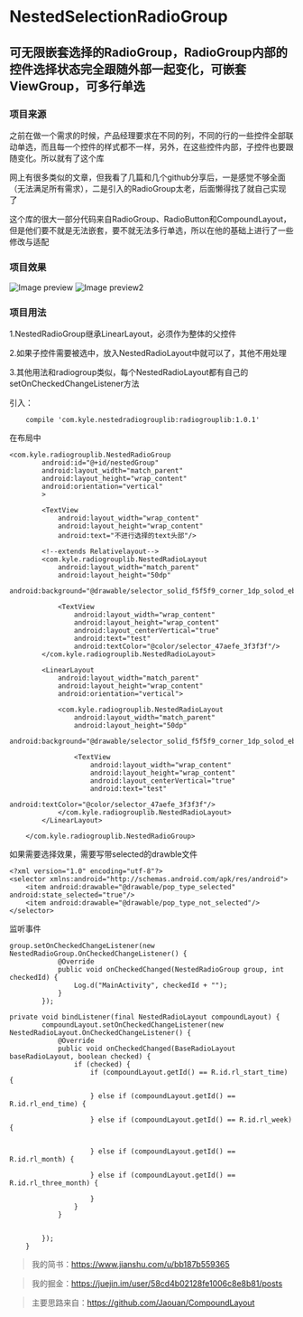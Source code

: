 # NestedSelectionRadioGroup
## 可无限嵌套选择的RadioGroup，RadioGroup内部的控件选择状态完全跟随外部一起变化，可嵌套ViewGroup，可多行单选

### 项目来源
之前在做一个需求的时候，产品经理要求在不同的列，不同的行的一些控件全部联动单选，而且每一个控件的样式都不一样，另外，在这些控件内部，子控件也要跟随变化。所以就有了这个库

网上有很多类似的文章，但我看了几篇和几个github分享后，一是感觉不够全面（无法满足所有需求），二是引入的RadioGroup太老，后面懒得找了就自己实现了

这个库的很大一部分代码来自RadioGroup、RadioButton和CompoundLayout，但是他们要不就是无法嵌套，要不就无法多行单选，所以在他的基础上进行了一些修改与适配

### 项目效果
![Image preview](https://raw.githubusercontent.com/LatoAndroid/NestedSelectionRadioGroup/master/pic/4082d6c1899b08595851e302e565411.png)
![Image preview2](https://raw.githubusercontent.com/LatoAndroid/NestedSelectionRadioGroup/master/pic/2cb77acf3c89dce000c35297b3c391f.png)

### 项目用法
1.NestedRadioGroup继承LinearLayout，必须作为整体的父控件

2.如果子控件需要被选中，放入NestedRadioLayout中就可以了，其他不用处理

3.其他用法和radiogroup类似，每个NestedRadioLayout都有自己的setOnCheckedChangeListener方法


引入：
```
    compile 'com.kyle.nestedradiogrouplib:radiogrouplib:1.0.1'
```

在布局中
```
<com.kyle.radiogrouplib.NestedRadioGroup
        android:id="@+id/nestedGroup"
        android:layout_width="match_parent"
        android:layout_height="wrap_content"
        android:orientation="vertical"
        >

        <TextView
            android:layout_width="wrap_content"
            android:layout_height="wrap_content"
            android:text="不进行选择的text头部"/>

        <!--extends Relativelayout-->
        <com.kyle.radiogrouplib.NestedRadioLayout
            android:layout_width="match_parent"
            android:layout_height="50dp"
            android:background="@drawable/selector_solid_f5f5f9_corner_1dp_solod_ebf1ff_corner_1dp">

            <TextView
                android:layout_width="wrap_content"
                android:layout_height="wrap_content"
                android:layout_centerVertical="true"
                android:text="test"
                android:textColor="@color/selector_47aefe_3f3f3f"/>
        </com.kyle.radiogrouplib.NestedRadioLayout>

        <LinearLayout
            android:layout_width="match_parent"
            android:layout_height="wrap_content"
            android:orientation="vertical">

            <com.kyle.radiogrouplib.NestedRadioLayout
                android:layout_width="match_parent"
                android:layout_height="50dp"
                android:background="@drawable/selector_solid_f5f5f9_corner_1dp_solod_ebf1ff_corner_1dp">

                <TextView
                    android:layout_width="wrap_content"
                    android:layout_height="wrap_content"
                    android:layout_centerVertical="true"
                    android:text="test"
                    android:textColor="@color/selector_47aefe_3f3f3f"/>
            </com.kyle.radiogrouplib.NestedRadioLayout>
        </LinearLayout>

    </com.kyle.radiogrouplib.NestedRadioGroup>

```


如果需要选择效果，需要写带selected的drawble文件
```
<?xml version="1.0" encoding="utf-8"?>
<selector xmlns:android="http://schemas.android.com/apk/res/android">
    <item android:drawable="@drawable/pop_type_selected" android:state_selected="true"/>
    <item android:drawable="@drawable/pop_type_not_selected"/>
</selector>
```

监听事件
```
group.setOnCheckedChangeListener(new NestedRadioGroup.OnCheckedChangeListener() {
            @Override
            public void onCheckedChanged(NestedRadioGroup group, int checkedId) {
                Log.d("MainActivity", checkedId + "");
            }
        });

private void bindListener(final NestedRadioLayout compoundLayout) {
        compoundLayout.setOnCheckedChangeListener(new NestedRadioLayout.OnCheckedChangeListener() {
            @Override
            public void onCheckedChanged(BaseRadioLayout baseRadioLayout, boolean checked) {
                if (checked) {
                    if (compoundLayout.getId() == R.id.rl_start_time) {

                    } else if (compoundLayout.getId() == R.id.rl_end_time) {

                    } else if (compoundLayout.getId() == R.id.rl_week) {


                    } else if (compoundLayout.getId() == R.id.rl_month) {

                    } else if (compoundLayout.getId() == R.id.rl_three_month) {

                    }
                }
            }


        });
    }
```
> 我的简书：https://www.jianshu.com/u/bb187b559365

> 我的掘金：https://juejin.im/user/58cd4b02128fe1006c8e8b81/posts

> 主要思路来自：https://github.com/Jaouan/CompoundLayout

